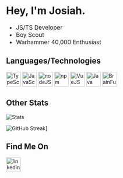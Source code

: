 # Hey, I'm Josiah.

<font size="3">
  <ul>
    <li>JS/TS Developer</li>
    <li>Boy Scout</li>
    <li>Warhammer 40,000 Enthusiast</li>
  </ul>
</font>

## Languages/Technologies

<img src="https://cdn-icons-png.flaticon.com/512/5968/5968381.png" alt="TypeScript" width="40"/> <img src="https://encrypted-tbn0.gstatic.com/images?q=tbn:ANd9GcQ7irRJw4TGBLaVna9e4edKbdqLPydXoib0BZ1YWX4&s" alt="JavaScript" width="40"/>
<img src="https://www.svgrepo.com/show/303266/nodejs-icon-logo.svg" alt="nodeJS" width="40"/>
<img src="https://www.svgrepo.com/download/354126/npm-icon.svg" alt="npm" width="40"/>
<img src="https://cdn.iconscout.com/icon/free/png-256/vue-282497.png" alt="VueJS" width="40"/>
<img src="https://cdn-icons-png.flaticon.com/512/226/226777.png" alt="Java" width="40"/>
<img src="https://apprecs.org/gp/images/app-icons/300/86/com.sumitgouthaman.brainfuck_android.jpg" alt="BrainFuck (Programming Panguage)" width="40"/>




## Other Stats

![Stats](https://github-readme-stats.vercel.app/api?username=bakedPotatoLord&show_icons=true&theme=radical)

![GitHub Streak](https://streak-stats.demolab.com?user=bakedPotatoLord&theme=radical)]

## Find Me On

<a href="https://www.linkedin.com/in/josiah-hamm-36208625b/">
<img src="https://www.svgrepo.com/show/303207/linkedin-icon-logo.svg" alt="linkedin" width="40"/>
<a>

